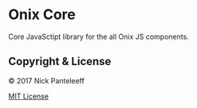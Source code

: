 # Onix Core

Core JavaSctipt library for the all Onix JS components.

## Copyright & License

© 2017 Nick Panteleeff

[MIT License](/LICENSE)
